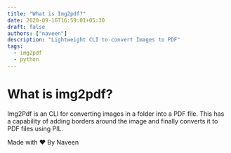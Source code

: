 ```yaml
---
title: "What is Img2pdf?"
date: 2020-09-16T16:59:01+05:30
draft: false
authors: ["naveen"]
description: "Lightweight CLI to convert Images to PDF"
tags:
  - img2pdf
  - python
---
```


# What is img2pdf?

Img2Pdf is an CLI for converting images in a folder into a PDF file.
This has a capability of adding borders around the image and finally converts it to PDF files using PIL.

Made with ❤ By Naveen